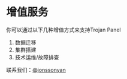 # 增值服务

你可以通过以下几种增值方式来支持Trojan Panel

1. 数据迁移
2. 集群搭建
3. 技术运维/故障排查

联系我们：[@jonssonyan](https://t.me/jonssonyan)